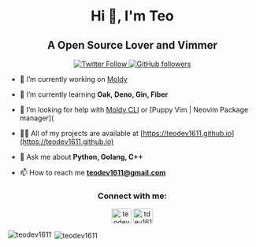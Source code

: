 
<h1 align="center">Hi 👋, I'm Teo</h1>
<h2 align="center">A Open Source Lover and Vimmer</h3>

<p align="center" width="100%">
  <a href="https://twitter.com/TDev1611">
  <img src="https://img.shields.io/twitter/follow/TDev1611?style=flat-square&label=Twitter%20Followers" alt="Twitter Follow"/>
  </a>
  <a href="https://github.com/TeoDev1611">
    <img src="https://img.shields.io/github/followers/TeoDev1611?style=flat-square&label=Github%20Followers" alt="GitHub followers"/>
   </a>
</p>

- 🔭 I’m currently working on [Moldy](https://github.com/Moldy-Community)

- 🌱 I’m currently learning **Oak, Deno, Gin, Fiber**

- 🤝 I’m looking for help with [Moldy CLI](https://github.com/Moldy-Community/moldy) or [Puppy Vim | Neovim Package manager](

- 👨‍💻 All of my projects are available at [https://teodev1611.github.io](https://teodev1611.github.io)

- 💬 Ask me about **Python, Golang, C++**

- 📫 How to reach me **teodev1611@gmail.com**

<h3 align="center">Connect with me:</h3>
<p align="center">
<a href="https://dev.to/teodev1611" target="blank"><img align="center" src="https://cdn.jsdelivr.net/npm/simple-icons@3.0.1/icons/dev-dot-to.svg" alt="teodev1611" height="30" width="40" /></a>
<a href="https://twitter.com/tdev1611" target="blank"><img align="center" src="https://raw.githubusercontent.com/rahuldkjain/github-profile-readme-generator/master/src/images/icons/Social/twitter.svg" alt="tdev1611" height="30" width="40" /></a>
</p>

<p><img align="left" src="https://github-readme-stats.vercel.app/api/top-langs?username=teodev1611&show_icons=true&theme=radical&locale=en&layout=compact" alt="teodev1611" /></p>

<p>&nbsp;<img align="center" src="https://github-readme-stats.vercel.app/api?username=teodev1611&show_icons=true&theme=radical&locale=en" alt="teodev1611" /></p>


